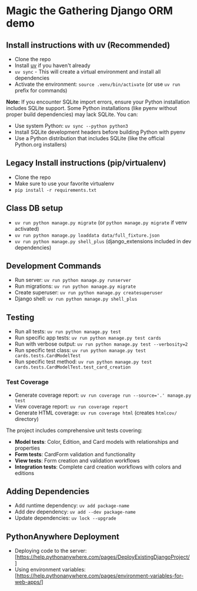 # Magic the Gathering Django ORM demo

## Install instructions with uv (Recommended)
* Clone the repo
* Install [uv](https://docs.astral.sh/uv/getting-started/installation/) if you haven't already
* `uv sync` - This will create a virtual environment and install all dependencies
* Activate the environment: `source .venv/bin/activate` (or use `uv run` prefix for commands)

**Note:** If you encounter SQLite import errors, ensure your Python installation includes SQLite support. Some Python installations (like pyenv without proper build dependencies) may lack SQLite. You can:
- Use system Python: `uv sync --python python3`
- Install SQLite development headers before building Python with pyenv
- Use a Python distribution that includes SQLite (like the official Python.org installers)

## Legacy Install instructions (pip/virtualenv)
* Clone the repo
* Make sure to use your favorite virtualenv 
* `pip install -r requirements.txt`

## Class DB setup
* `uv run python manage.py migrate` (or `python manage.py migrate` if venv activated)
* `uv run python manage.py loaddata data/full_fixture.json` 
* `uv run python manage.py shell_plus` (django_extensions included in dev dependencies)

## Development Commands
* Run server: `uv run python manage.py runserver`
* Run migrations: `uv run python manage.py migrate`
* Create superuser: `uv run python manage.py createsuperuser`
* Django shell: `uv run python manage.py shell_plus`

## Testing
* Run all tests: `uv run python manage.py test`
* Run specific app tests: `uv run python manage.py test cards`
* Run with verbose output: `uv run python manage.py test --verbosity=2`
* Run specific test class: `uv run python manage.py test cards.tests.CardModelTest`
* Run specific test method: `uv run python manage.py test cards.tests.CardModelTest.test_card_creation`

### Test Coverage
* Generate coverage report: `uv run coverage run --source='.' manage.py test`
* View coverage report: `uv run coverage report`
* Generate HTML coverage: `uv run coverage html` (creates `htmlcov/` directory)

The project includes comprehensive unit tests covering:
- **Model tests**: Color, Edition, and Card models with relationships and properties
- **Form tests**: CardForm validation and functionality  
- **View tests**: Form creation and validation workflows
- **Integration tests**: Complete card creation workflows with colors and editions

## Adding Dependencies  
* Add runtime dependency: `uv add package-name`
* Add dev dependency: `uv add --dev package-name`
* Update dependencies: `uv lock --upgrade`

## PythonAnywhere Deployment
* Deploying code to the server: [https://help.pythonanywhere.com/pages/DeployExistingDjangoProject/]
* Using environment variables: [https://help.pythonanywhere.com/pages/environment-variables-for-web-apps/]
